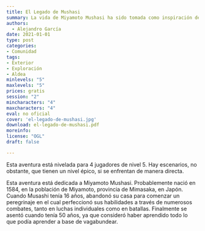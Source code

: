 ```yaml
---
title: El Legado de Mushasi
summary: La vida de Miyamoto Mushasi ha sido tomada como inspiración de esta aventura y el diario que se menciona sería el libro que más tarde se convertiría en el libro de los cinco anillos.
authors:
  - Alejandro García
date: 2021-01-01
type: post
categories:
- Comunidad
tags:
- Exterior
- Exploración
- Aldea
minlevels: "5"
maxlevels: "5"
prices: gratis
session: "2"
mincharacters: "4"
maxcharacters: "4"
eval: no oficial
cover: 'el-legado-de-mushasi.jpg'
download: el-legado-de-mushasi.pdf
moreinfo:
license: "OGL"
draft: false

---
```


Esta aventura está nivelada para 4 jugadores de nivel 5. Hay escenarios, no obstante, que tienen un nivel épico, si se enfrentan de manera directa.

Esta aventura está dedicada a Miyamoto Mushasi. Probablemente nació en 1584, en la población de Miyamoto, provincia de Mimasaka, en Japón. Cuando Musashi tenía 16 años, abandonó su casa para comenzar un peregrinaje en el cual perfeccionó sus habilidades a través de numerosos combates, tanto en luchas individuales como en batallas. Finalmente se asentó cuando tenía 50 años, ya que consideró haber aprendido todo lo que podía aprender a base de vagabundear.
